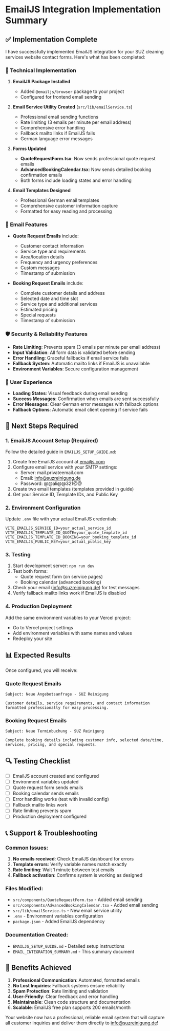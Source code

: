 # EmailJS Integration Implementation Summary

## ✅ Implementation Complete

I have successfully implemented EmailJS integration for your SUZ cleaning services website contact forms. Here's what has been completed:

### 🔧 Technical Implementation

1. **EmailJS Package Installed**
   - Added `@emailjs/browser` package to your project
   - Configured for frontend email sending

2. **Email Service Utility Created** (`src/lib/emailService.ts`)
   - Professional email sending functions
   - Rate limiting (3 emails per minute per email address)
   - Comprehensive error handling
   - Fallback mailto links if EmailJS fails
   - German language error messages

3. **Forms Updated**
   - **QuoteRequestForm.tsx**: Now sends professional quote request emails
   - **AdvancedBookingCalendar.tsx**: Now sends detailed booking confirmation emails
   - Both forms include loading states and error handling

4. **Email Templates Designed**
   - Professional German email templates
   - Comprehensive customer information capture
   - Formatted for easy reading and processing

### 📧 Email Features

- **Quote Request Emails** include:
  - Customer contact information
  - Service type and requirements
  - Area/location details
  - Frequency and urgency preferences
  - Custom messages
  - Timestamp of submission

- **Booking Request Emails** include:
  - Complete customer details and address
  - Selected date and time slot
  - Service type and additional services
  - Estimated pricing
  - Special requests
  - Timestamp of submission

### 🛡️ Security & Reliability Features

- **Rate Limiting**: Prevents spam (3 emails per minute per email address)
- **Input Validation**: All form data is validated before sending
- **Error Handling**: Graceful fallbacks if email service fails
- **Fallback System**: Automatic mailto links if EmailJS is unavailable
- **Environment Variables**: Secure configuration management

### 🎨 User Experience

- **Loading States**: Visual feedback during email sending
- **Success Messages**: Confirmation when emails are sent successfully
- **Error Messages**: Clear German error messages with fallback options
- **Fallback Options**: Automatic email client opening if service fails

## 🚀 Next Steps Required

### 1. EmailJS Account Setup (Required)

Follow the detailed guide in `EMAILJS_SETUP_GUIDE.md`:

1. Create free EmailJS account at [emailjs.com](https://www.emailjs.com/)
2. Configure email service with your SMTP settings:
   - Server: mail.privateemail.com
   - Email: info@suzreinigung.de
   - Password: @@ali@@321@@
3. Create two email templates (templates provided in guide)
4. Get your Service ID, Template IDs, and Public Key

### 2. Environment Configuration

Update `.env` file with your actual EmailJS credentials:

```env
VITE_EMAILJS_SERVICE_ID=your_actual_service_id
VITE_EMAILJS_TEMPLATE_ID_QUOTE=your_quote_template_id
VITE_EMAILJS_TEMPLATE_ID_BOOKING=your_booking_template_id
VITE_EMAILJS_PUBLIC_KEY=your_actual_public_key
```

### 3. Testing

1. Start development server: `npm run dev`
2. Test both forms:
   - Quote request form (on service pages)
   - Booking calendar (advanced booking)
3. Check your email (info@suzreinigung.de) for test messages
4. Verify fallback mailto links work if EmailJS is disabled

### 4. Production Deployment

Add the same environment variables to your Vercel project:
- Go to Vercel project settings
- Add environment variables with same names and values
- Redeploy your site

## 📊 Expected Results

Once configured, you will receive:

### Quote Request Emails
```
Subject: Neue Angebotsanfrage - SUZ Reinigung

Customer details, service requirements, and contact information
formatted professionally for easy processing.
```

### Booking Request Emails
```
Subject: Neue Terminbuchung - SUZ Reinigung

Complete booking details including customer info, selected date/time,
services, pricing, and special requests.
```

## 🔍 Testing Checklist

- [ ] EmailJS account created and configured
- [ ] Environment variables updated
- [ ] Quote request form sends emails
- [ ] Booking calendar sends emails
- [ ] Error handling works (test with invalid config)
- [ ] Fallback mailto links work
- [ ] Rate limiting prevents spam
- [ ] Production deployment configured

## 📞 Support & Troubleshooting

### Common Issues:

1. **No emails received**: Check EmailJS dashboard for errors
2. **Template errors**: Verify variable names match exactly
3. **Rate limiting**: Wait 1 minute between test emails
4. **Fallback activation**: Confirms system is working as designed

### Files Modified:

- `src/components/QuoteRequestForm.tsx` - Added email sending
- `src/components/AdvancedBookingCalendar.tsx` - Added email sending
- `src/lib/emailService.ts` - New email service utility
- `.env` - Environment variables configuration
- `package.json` - Added EmailJS dependency

### Documentation Created:

- `EMAILJS_SETUP_GUIDE.md` - Detailed setup instructions
- `EMAIL_INTEGRATION_SUMMARY.md` - This summary document

## 🎯 Benefits Achieved

1. **Professional Communication**: Automated, formatted emails
2. **No Lost Inquiries**: Fallback systems ensure reliability
3. **Spam Protection**: Rate limiting and validation
4. **User-Friendly**: Clear feedback and error handling
5. **Maintainable**: Clean code structure and documentation
6. **Scalable**: EmailJS free plan supports 200 emails/month

Your website now has a professional, reliable email system that will capture all customer inquiries and deliver them directly to info@suzreinigung.de!
